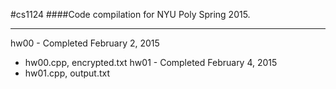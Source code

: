 #cs1124
####Code compilation for NYU Poly Spring 2015.
- - -
hw00 - Completed February 2, 2015
* hw00.cpp, encrypted.txt
hw01 - Completed February 4, 2015
* hw01.cpp, output.txt